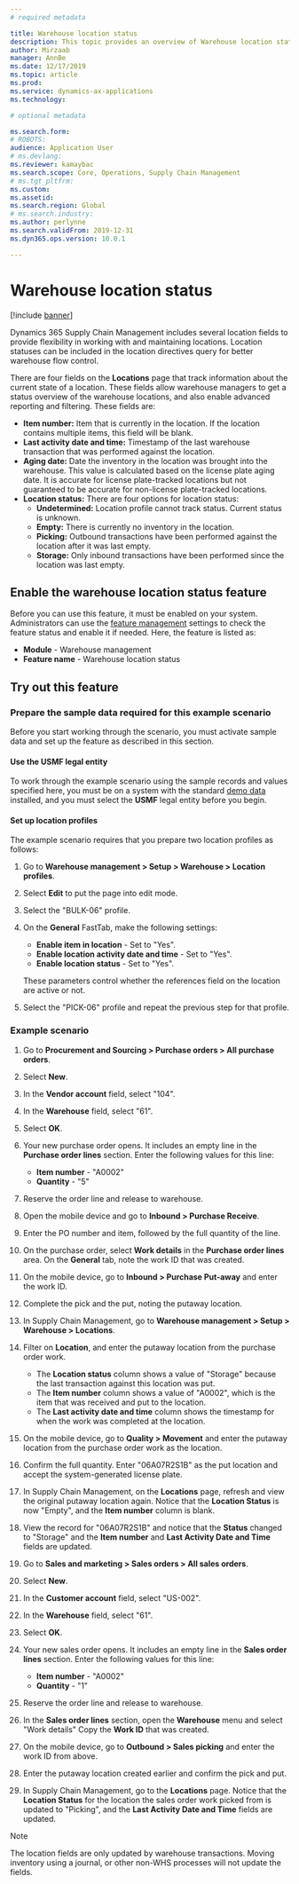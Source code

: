 ```yaml
---
# required metadata

title: Warehouse location status
description: This topic provides an overview of Warehouse location status.
author: Mirzaab
manager: AnnBe
ms.date: 12/17/2019
ms.topic: article
ms.prod: 
ms.service: dynamics-ax-applications
ms.technology: 

# optional metadata

ms.search.form: 
# ROBOTS: 
audience: Application User
# ms.devlang: 
ms.reviewer: kamaybac
ms.search.scope: Core, Operations, Supply Chain Management
# ms.tgt_pltfrm: 
ms.custom: 
ms.assetid: 
ms.search.region: Global
# ms.search.industry: 
ms.author: perlynne
ms.search.validFrom: 2019-12-31
ms.dyn365.ops.version: 10.0.1

---
```


# Warehouse location status

[!include [banner](../includes/banner.md)]

Dynamics 365 Supply Chain Management includes several location fields to provide flexibility in working with and maintaining locations. Location statuses can be included in the location directives query for better warehouse flow control.

There are four fields on the **Locations** page that track information about the current state of a location. These fields allow warehouse managers to get a status overview of the warehouse locations, and also enable advanced reporting and filtering. These fields are:

- **Item number:** Item that is currently in the location. If the location contains multiple items, this field will be blank.
- **Last activity date and time:** Timestamp of the last warehouse transaction that was performed against the location.
- **Aging date:** Date the inventory in the location was brought into the warehouse. This value is calculated based on the license plate aging date. It is accurate for license plate-tracked locations but not guaranteed to be accurate for non-license plate-tracked locations.
- **Location status:** There are four options for location status:
  - **Undetermined:** Location profile cannot track status. Current status is unknown.
  - **Empty:** There is currently no inventory in the location.
  - **Picking:** Outbound transactions have been performed against the location after it was last empty.
  - **Storage:** Only inbound transactions have been performed since the location was last empty.

## Enable the warehouse location status feature

Before you can use this feature, it must be enabled on your system. Administrators can use the [feature management](../../fin-ops-core/fin-ops/get-started/feature-management/feature-management-overview.md) settings to check the feature status and enable it if needed. Here, the feature is listed as:

- **Module** - Warehouse management
- **Feature name** - Warehouse location status

## Try out this feature

### Prepare the sample data required for this example scenario

Before you start working through the scenario, you must activate sample data and set up the feature as described in this section.

#### Use the USMF legal entity

To work through the example scenario using the sample records and values specified here, you must be on a system with the standard [demo data](../../fin-ops-core/dev-itpro/deployment/deploy-demo-environment.md) installed, and you must select the **USMF** legal entity before you begin.

#### Set up location profiles

The example scenario requires that you prepare two location profiles as follows:

1. Go to **Warehouse management > Setup > Warehouse > Location profiles**.

1. Select **Edit** to put the page into edit mode.

1. Select the "BULK-06" profile.

1. On the **General** FastTab, make the following settings:

    - **Enable item in location** - Set to "Yes".
    - **Enable location activity date and time** - Set to "Yes".
    - **Enable location status** - Set to "Yes".

    These parameters control whether the references field on the location are active or not.

1. Select the "PICK-06" profile and repeat the previous step for that profile.

### Example scenario

1. Go to **Procurement and Sourcing > Purchase orders > All purchase orders**.

1. Select **New**.

1. In the **Vendor account** field, select "104".

1. In the **Warehouse** field, select "61". 

1. Select **OK**.

1. Your new purchase order opens. It includes an empty line in the **Purchase order lines** section. Enter the following values for this line:

    - **Item number** - "A0002"
    - **Quantity** - "5"

1. Reserve the order line and release to warehouse.

1. Open the mobile device and go to **Inbound > Purchase Receive**. 

1. Enter the PO number and item, followed by the full quantity of the line.

1. On the purchase order, select **Work details** in the **Purchase order lines** area. On the **General** tab, note the work ID that was created.

1. On the mobile device, go to **Inbound > Purchase Put-away** and enter the work ID.

1. Complete the pick and the put, noting the putaway location.

1. In Supply Chain Management, go to **Warehouse management > Setup > Warehouse > Locations**.

1. Filter on **Location**, and enter the putaway location from the purchase order work.

    - The **Location status** column shows a value of "Storage" because the last transaction against this location was put.
    - The **Item number** column shows a value of "A0002", which is the item that was received and put to the location.
    - The **Last activity date and time** column shows the timestamp for when the work was completed at the location.

1. On the mobile device, go to **Quality > Movement** and enter the putaway location from the purchase order work as the location. 

1. Confirm the full quantity. Enter "06A07R2S1B" as the put location and accept the system-generated license plate.

1. In Supply Chain Management, on the **Locations** page, refresh and view the original putaway location again. Notice that the **Location Status** is now "Empty", and the **Item number** column is blank.

1. View the record for "06A07R2S1B" and notice that the **Status** changed to "Storage" and the **Item number** and **Last Activity Date and Time** fields are updated.

1. Go to **Sales and marketing > Sales orders > All sales orders**.

1. Select **New**.

1. In the **Customer account** field, select "US-002".

1. In the **Warehouse** field, select "61".

1. Select **OK**.

1. Your new sales order opens. It includes an empty line in the **Sales order lines** section. Enter the following values for this line:

    - **Item number** - "A0002"
    - **Quantity** - "1"

1. Reserve the order line and release to warehouse.

1. In the **Sales order lines** section, open the **Warehouse** menu and select "Work details" Copy the **Work ID** that was created.

1. On the mobile device, go to **Outbound > Sales picking** and enter the work ID from above.

1. Enter the putaway location created earlier and confirm the pick and put.

1. In Supply Chain Management, go to the **Locations** page. Notice that the **Location Status** for the location the sales order work picked from is updated to "Picking", and the **Last Activity Date and Time** fields are updated.

> [!NOTE]
> The location fields are only updated by warehouse transactions. Moving inventory using a journal, or other non-WHS processes will not update the fields.
